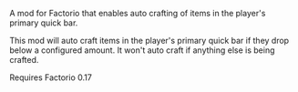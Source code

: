 A mod for Factorio that enables auto crafting of items in the player's primary quick bar.

This mod will auto craft items in the player's primary quick bar if they drop below 
a configured amount. It won't auto craft if anything else is being crafted.

Requires Factorio 0.17

